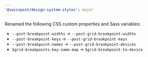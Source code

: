 ```yaml
---
'@swisspost/design-system-styles': major
---
```


Renamed the following CSS custom properties and Sass variables:

- `--post-breakpoint-widths` → `--post-grid-breakpoint-widths`
- `--post-breakpoint-keys` → `--post-grid-breakpoint-keys`
- `--post-breakpoint-names` → `--post-grid-breakpoint-devices`
- `$grid-breakpoints-key-name-map` → `$grid-breakpoint-to-device`
